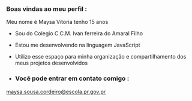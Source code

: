 ### Boas vindas ao meu perfil : 

Meu nome é Maysa Vitoria
tenho 15 anos

- Sou do Colegio C.C.M. Ivan ferreira do Amaral Filho
- Estou me desenvolvendo na linguagem JavaScript
- Utilizo esse espaço para minha organização e compartilhamento dos meus projetos desenvolvidos

- ### Você pode entrar em contato comigo :
maysa.sousa.cordeiro@escola.pr.gov.pr
